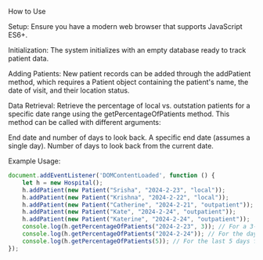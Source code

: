 How to Use

Setup: Ensure you have a modern web browser that supports JavaScript ES6+.

Initialization: The system initializes with an empty database ready to track patient data.

Adding Patients: New patient records can be added through the addPatient method, which requires a Patient object containing the patient's name, the date of visit, and their location status.

Data Retrieval: Retrieve the percentage of local vs. outstation patients for a specific date range using the getPercentageOfPatients method. This method can be called with different arguments:

End date and number of days to look back.
A specific end date (assumes a single day).
Number of days to look back from the current date.

Example Usage:

```javascript
document.addEventListener('DOMContentLoaded', function () {
    let h = new Hospital();
    h.addPatient(new Patient("Srisha", "2024-2-23", "local"));
    h.addPatient(new Patient("Krishna", "2024-2-22", "local"));
    h.addPatient(new Patient("Catherine", "2024-2-21", "outpatient"));
    h.addPatient(new Patient("Kate", "2024-2-24", "outpatient"));
    h.addPatient(new Patient("Katerine", "2024-2-24", "outpatient"));
    console.log(h.getPercentageOfPatients("2024-2-23", 3)); // For a 3-day period ending on 2024-2-23
    console.log(h.getPercentageOfPatients("2024-2-24")); // For the day of 2024-2-24
    console.log(h.getPercentageOfPatients(5)); // For the last 5 days from the current date
});
